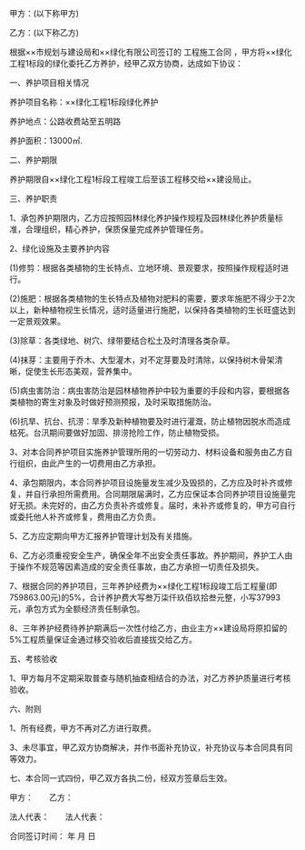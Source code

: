 
 


甲方：(以下称甲方)


乙方：(以下称乙方)


根据××市规划与建设局和××绿化有限公司签订的
工程施工合同
，甲方将××绿化工程1标段的绿化委托乙方养护，经甲乙双方协商，达成如下协议：


一、养护项目相关情况


养护项目名称：××绿化工程1标段绿化养护


养护地点：公路收费站至五明路


养护面积：13000㎡.


二、养护期限


养护期限自××绿化工程1标段工程竣工后至该工程移交给××建设局止。


三、养护职责


1、承包养护期限内，乙方应按照园林绿化养护操作规程及园林绿化养护质量标准，合理组织，精心养护，保质保量完成养护管理任务。


2、绿化设施及主要养护内容


(1)修剪：根据各类植物的生长特点、立地环境、景观要求，按照操作规程适时进行。


(2)施肥：根据各类植物的生长特点及植物对肥料的需要，要求年施肥不得少于2次以上，新种植物视生长情况，适时适量进行施肥，以保持各类植物的生长旺盛达到一定景观效果。


(3)除草：各类绿地、树穴、绿带要结合松土及时清理各类杂草。


(4)抹芽：主要用于乔木、大型灌木，对不定芽要及时清除，以保持树木骨架清晰，促使生长形态美观，营养集中。


(5)病虫害防治：病虫害防治是园林植物养护中较为重要的手段和内容，要根据各类植物的寄生对象及时做好预测预报，及时采取措施防治。


(6)抗旱、抗台、抗涝：旱季及新种植物要及时进行灌溉，防止植物因脱水而造成枯死。台汛期间要做好加固、排涝抢险工作，防止植物受损。


3、对本合同养护项目实施养护管理所用的一切劳动力、材料设备和服务由乙方自行组织，由此产生的一切费用由乙方承担。


4、承包期限内，本合同养护项目设施量发生减少及毁损的，乙方应及时补齐或修复，并自行承担所需费用。合同期限届满时，乙方应保证本合同养护项目设施量完好无损。未完好的，由乙方负责补齐或修复。届时，未补齐或修复的，甲方可自行或委托他人补齐或修复，费用由乙方负责。


5、乙方应定期向甲方汇报养护管理计划及有关措施。


6、乙方必须重视安全生产，确保全年不出安全责任事故。养护期间，养护工人由于操作不规范等因素造成的安全责任事故，由乙方承担一切责任及损失。


7、根据合同的养护项目，三年养护经费为××绿化工程1标段竣工后工程量(即759863.00元)的5%，合计养护费大写叁万柒仟玖佰玖拾叁元整，小写37993元，承包方式为全额经济责任制承包。


8、三年养护经费待养护期满后一次性付给乙方，由业主方××建设局将原扣留的5%工程质量保证金通过移交验收后直接拔交给乙方。


五、考核验收


1、甲方每月不定期采取普查与随机抽查相结合的办法，对乙方养护质量进行考核验收。


六、附则


1、所有经费，甲方不再对乙方进行取费。


3、未尽事宜，甲乙双方协商解决，并作书面补充协议，补充协议与本合同具有同等效力。


七、本合同一式四份，甲乙双方各执二份，经双方签章后生效。


甲方：　　乙方：


法人代表：　　法人代表：


合同签订时间： 年 月 日
 


 

 
 
 
 
 
  


  
 

  


  


  
 
 
 
 

